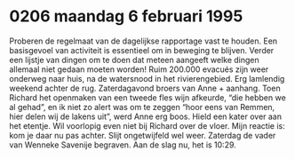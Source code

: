 # 0206 maandag 6 februari 1995
Proberen de regelmaat van de dagelijkse rapportage vast te houden. Een basisgevoel van activiteit is essentieel om in beweging te blijven. Verder een lijstje van dingen om te doen dat meteen aangeeft welke dingen allemaal niet gedaan moeten worden! Ruim 200.000 evacués zijn weer onderweg naar huis, na de watersnood in het rivierengebied. Erg lamlendig weekend achter de rug. Zaterdagavond broers van Anne + aanhang. Toen Richard het openmaken van een tweede fles wijn afkeurde, “die hebben we al gehad”, en ik niet zo alert was om te zeggen “hoor eens van Remmen, hier delen wij de lakens uit”, werd Anne erg boos. Hield een kater over aan het etentje. Wil voorlopig even niet bij Richard over de vloer. Mijn reactie is: kom je daar nu pas achter. Slijt ongetwijfeld wel weer. Zaterdag de vader van Wenneke Savenije begraven. Aan de slag nu, het is 10:29.